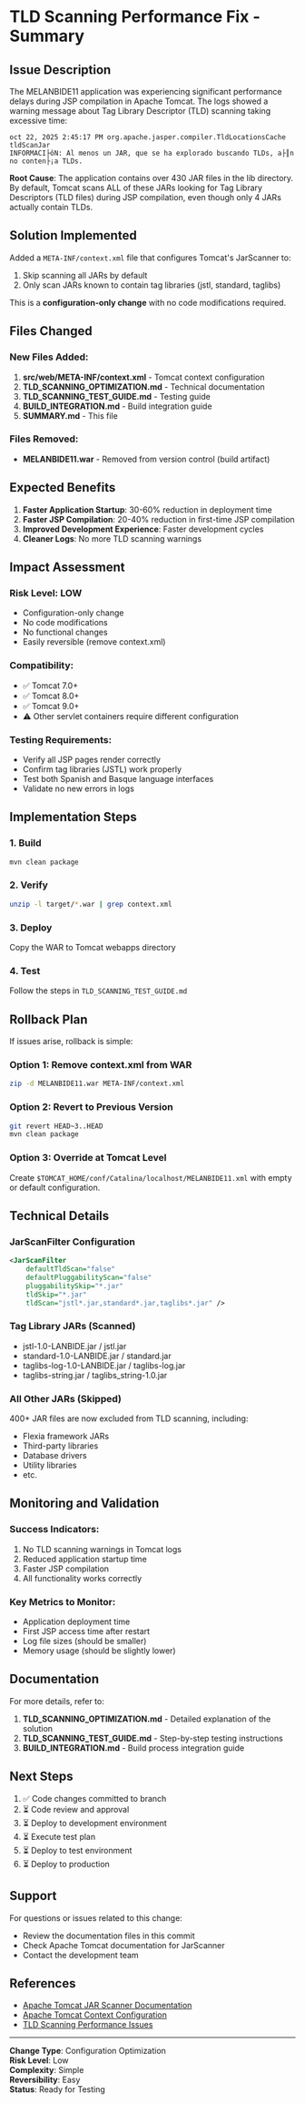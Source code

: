 # TLD Scanning Performance Fix - Summary

## Issue Description

The MELANBIDE11 application was experiencing significant performance delays during JSP compilation in Apache Tomcat. The logs showed a warning message about Tag Library Descriptor (TLD) scanning taking excessive time:

```
oct 22, 2025 2:45:17 PM org.apache.jasper.compiler.TldLocationsCache tldScanJar
INFORMACI├ôN: Al menos un JAR, que se ha explorado buscando TLDs, a├║n no conten├¡a TLDs.
```

**Root Cause**: The application contains over 430 JAR files in the lib directory. By default, Tomcat scans ALL of these JARs looking for Tag Library Descriptors (TLD files) during JSP compilation, even though only 4 JARs actually contain TLDs.

## Solution Implemented

Added a `META-INF/context.xml` file that configures Tomcat's JarScanner to:
1. Skip scanning all JARs by default
2. Only scan JARs known to contain tag libraries (jstl, standard, taglibs)

This is a **configuration-only change** with no code modifications required.

## Files Changed

### New Files Added:
1. **src/web/META-INF/context.xml** - Tomcat context configuration
2. **TLD_SCANNING_OPTIMIZATION.md** - Technical documentation
3. **TLD_SCANNING_TEST_GUIDE.md** - Testing guide
4. **BUILD_INTEGRATION.md** - Build integration guide
5. **SUMMARY.md** - This file

### Files Removed:
- **MELANBIDE11.war** - Removed from version control (build artifact)

## Expected Benefits

1. **Faster Application Startup**: 30-60% reduction in deployment time
2. **Faster JSP Compilation**: 20-40% reduction in first-time JSP compilation
3. **Improved Development Experience**: Faster development cycles
4. **Cleaner Logs**: No more TLD scanning warnings

## Impact Assessment

### Risk Level: **LOW**
- Configuration-only change
- No code modifications
- No functional changes
- Easily reversible (remove context.xml)

### Compatibility:
- ✅ Tomcat 7.0+
- ✅ Tomcat 8.0+
- ✅ Tomcat 9.0+
- ⚠️  Other servlet containers require different configuration

### Testing Requirements:
- Verify all JSP pages render correctly
- Confirm tag libraries (JSTL) work properly
- Test both Spanish and Basque language interfaces
- Validate no new errors in logs

## Implementation Steps

### 1. Build
```bash
mvn clean package
```

### 2. Verify
```bash
unzip -l target/*.war | grep context.xml
```

### 3. Deploy
Copy the WAR to Tomcat webapps directory

### 4. Test
Follow the steps in `TLD_SCANNING_TEST_GUIDE.md`

## Rollback Plan

If issues arise, rollback is simple:

### Option 1: Remove context.xml from WAR
```bash
zip -d MELANBIDE11.war META-INF/context.xml
```

### Option 2: Revert to Previous Version
```bash
git revert HEAD~3..HEAD
mvn clean package
```

### Option 3: Override at Tomcat Level
Create `$TOMCAT_HOME/conf/Catalina/localhost/MELANBIDE11.xml` with empty or default configuration.

## Technical Details

### JarScanFilter Configuration
```xml
<JarScanFilter 
    defaultTldScan="false"
    defaultPluggabilityScan="false"
    pluggabilitySkip="*.jar"
    tldSkip="*.jar"
    tldScan="jstl*.jar,standard*.jar,taglibs*.jar" />
```

### Tag Library JARs (Scanned)
- jstl-1.0-LANBIDE.jar / jstl.jar
- standard-1.0-LANBIDE.jar / standard.jar
- taglibs-log-1.0-LANBIDE.jar / taglibs-log.jar
- taglibs-string.jar / taglibs_string-1.0.jar

### All Other JARs (Skipped)
400+ JAR files are now excluded from TLD scanning, including:
- Flexia framework JARs
- Third-party libraries
- Database drivers
- Utility libraries
- etc.

## Monitoring and Validation

### Success Indicators:
1. No TLD scanning warnings in Tomcat logs
2. Reduced application startup time
3. Faster JSP compilation
4. All functionality works correctly

### Key Metrics to Monitor:
- Application deployment time
- First JSP access time after restart
- Log file sizes (should be smaller)
- Memory usage (should be slightly lower)

## Documentation

For more details, refer to:

1. **TLD_SCANNING_OPTIMIZATION.md** - Detailed explanation of the solution
2. **TLD_SCANNING_TEST_GUIDE.md** - Step-by-step testing instructions
3. **BUILD_INTEGRATION.md** - Build process integration guide

## Next Steps

1. ✅ Code changes committed to branch
2. ⏳ Code review and approval
3. ⏳ Deploy to development environment
4. ⏳ Execute test plan
5. ⏳ Deploy to test environment
6. ⏳ Deploy to production

## Support

For questions or issues related to this change:
- Review the documentation files in this commit
- Check Apache Tomcat documentation for JarScanner
- Contact the development team

## References

- [Apache Tomcat JAR Scanner Documentation](https://tomcat.apache.org/tomcat-8.5-doc/config/jar-scanner.html)
- [Apache Tomcat Context Configuration](https://tomcat.apache.org/tomcat-8.5-doc/config/context.html)
- [TLD Scanning Performance Issues](https://wiki.apache.org/tomcat/HowTo/FasterStartUp#JAR_scanning)

---

**Change Type**: Configuration Optimization  
**Risk Level**: Low  
**Complexity**: Simple  
**Reversibility**: Easy  
**Status**: Ready for Testing
